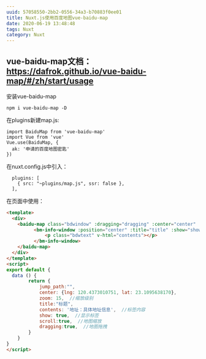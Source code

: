 ```yaml
---
uuid: 57058550-2bb2-0556-34a3-b70883f0ee01
title: Nuxt.js使用百度地图vue-baidu-map
date: 2020-06-19 13:48:48
tags: Nuxt
category: Nuxt
---
```


##  vue-baidu-map文档：https://dafrok.github.io/vue-baidu-map/#/zh/start/usage

安装vue-baidu-map
```
npm i vue-baidu-map -D
```
在plugins新建map.js:
```
import BaiduMap from 'vue-baidu-map'
import Vue from 'vue'
Vue.use(BaiduMap, {
  ak: '申请的百度地图密匙'
})
```
在nuxt.config.js中引入：
```
  plugins: [
    { src: "~plugins/map.js", ssr: false },
  ],
```
在页面中使用：
```html
<template>
  <div>
    <baidu-map class="bdwindow" :dragging="dragging" :center="center" :zoom="zoom" style="height:500px" :scroll-wheel-zoom='scroll'>
          <bm-info-window :position="center" :title="title" :show="show">
              <p class="bdwtext" v-html="contents"></p>
          </bm-info-window>
    </baidu-map>
  </div>
</template>
<script>
export default {
  data () {
        return {
            jump_path:"",
            center: {lng: 120.4373010751, lat: 23.1095638170},
            zoom: 15,  //缩放级别
            title:"标题",
            contents: '地址：具体地址信息',  //标签内容
            show: true,  //显示标签
            scroll:true,  //地图缩放
            dragging:true,  //地图拖拽
        }
    }
}
</script>
```
